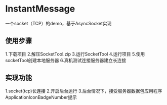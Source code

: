 # InstantMessage
一个socket（TCP）的demo，基于AsyncSocket实现
## 使用步骤
1.下载项目
2.解压SocketTool.zip
3.运行SocketTool
4.运行项目
5.使用socketTool创建本地服务器
6.真机测试连接服务器建立长连接
## 实现功能
1.socket(tcp)长连接
2.开启后台运行
3.后台情况下，接受服务器数据包应用程序ApplicationIconBadgeNumber提示


